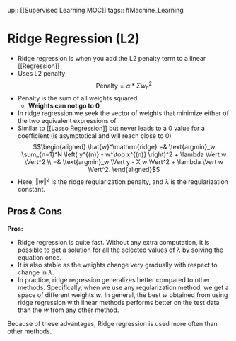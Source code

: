 up:: [[Supervised Learning MOC]]
tags:: #Machine_Learning 
# Ridge Regression (L2)
- Ridge regression is when you add the L2 penalty term to a linear [[Regression]]
- Uses L2 penalty
$$\text{Penalty} = \alpha * \Sigma{w_n^2}$$
- Penalty is the sum of all weights squared 
	- **Weights can not go to 0**
- In ridge regression we seek the vector of weights that minimize either of the two equivalent expressions of
- Similar to [[Lasso Regression]] but never leads to a 0 value for a coefficient (is asymptotical and will reach close to 0)
$$\begin{aligned} \hat{w}^\mathrm{ridge} =& \text{argmin}_w \sum_{n=1}^N \left( y^{(n)} - w^\top x^{(n)} \right)^2 + \lambda \Vert w \Vert^2 \\ =& \text{argmin}_w \Vert y - X w \Vert^2 + \lambda \Vert w \Vert^2. \end{aligned}$$
- Here, $\Vert w \Vert^2$ is the ridge regularization penalty, and $\lambda$ is the regularization constant.
## Pros & Cons
**Pros:**
- Ridge regression is quite fast. Without any extra computation, it is possible to get a solution for all the selected values of $\lambda$ by solving the equation once.
- It is also stable as the weights change very gradually with respect to change in $\lambda$.
- In practice, ridge regression generalizes better compared to other methods. Specifically, when we use any regularization method, we get a space of different weights $w$. In general, the best $w$ obtained from using ridge regression with linear methods performs better on the test data than the $w$ from any other method.

Because of these advantages, Ridge regression is used more often than other methods.